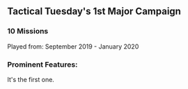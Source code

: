 ## Tactical Tuesday's 1st Major Campaign

### 10 Missions

Played from:
September 2019 - January 2020

### Prominent Features:

It's the first one.
